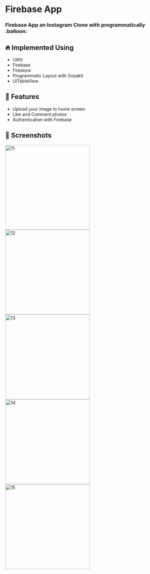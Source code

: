 <h1 align=“center”> Firebase App </h1>

<h3 align=“center”> Firebase App an Instagram Clone with programmatically :balloon: <h3>
  
## 🔥 Implemented Using

- UIKit
- Firebase
- Firestore
- Programmatic Layout with Snpakit
- UITableView
  
## 🚀 Features


- Upload your image to home screen
- Like and Comment photos
- Authentication with Firebase
  
## 📸 Screenshots

<img width="270" alt="11" src="https://github.com/tahaozmn/FireBaseApp/assets/139132956/88279c4f-dbcd-4345-8b3e-1693aed20f74">
<img width="270" alt="12" src="https://github.com/tahaozmn/FireBaseApp/assets/139132956/6fb140e6-c65d-4ead-8af8-e83655055642">
<img width="270" alt="13" src="https://github.com/tahaozmn/FireBaseApp/assets/139132956/2e6d2e2d-69db-4289-a82d-0dad1c801a31">
<img width="270" alt="14" src="https://github.com/tahaozmn/FireBaseApp/assets/139132956/a6529964-4c7f-4a4e-8295-e70a863781e0">
<img width="270" alt="15" src="https://github.com/tahaozmn/FireBaseApp/assets/139132956/724d9615-5889-4858-b1a5-6e9062999b07">

